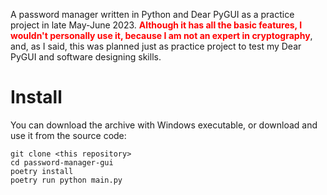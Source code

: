 A password manager written in Python and Dear PyGUI as a practice project in late May-June 2023. <span style='color: red;'>**Although it has all the basic features, I wouldn't personally use it, because I am not an expert in cryptography**</span>, and, as I said, this was planned just as practice project to test my Dear PyGUI and software designing skills.

# Install
You can download the archive with Windows executable, or download and use it from the source code:
```
git clone <this repository>
cd password-manager-gui
poetry install
poetry run python main.py
```